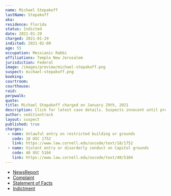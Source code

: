 ```yaml
---
name: Michael Stepakoff
lastName: Stepakoff
aka:
residence: Florida
status: Indicted
date: 2021-01-29
charged: 2021-01-29
indicted: 2021-02-09
age: 55
occupation: Messianic Rabbi
affiliations: Temple New Jerusalem
jurisdiction: Federal
image: /images/preview/michael-stepakoff.png
suspect: michael-stepakoff.png
booking:
courtroom:
courthouse:
raid:
perpwalk:
quote:
title: Michael Stepakoff charged on January 29th, 2021
description: Click for latest case details. Suspects innocent until proven guilty.
author: seditiontrack
layout: suspect
published: true
charges:
 - name: Unlawful entry on restricted building or grounds
   code: 18 USC 1752
   link: https://www.law.cornell.edu/uscode/text/18/1752
 - name: Violent entry or disorderly conduct on Capitol grounds
   code: 40 USC 5104
   link: https://www.law.cornell.edu/uscode/text/40/5104
---
```

- [NewsReport](https://www.wfla.com/news/pinellas-county/palm-harbor-rabbi-arrested-accused-of-storming-us-capitol-on-jan-6/)
- [Complaint](https://www.justice.gov/opa/page/file/1362386/download)
- [Statement of Facts](https://www.justice.gov/opa/page/file/1362386/download)
- [Indictment](https://www.justice.gov/usao-dc/case-multi-defendant/file/1366131/download)
